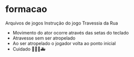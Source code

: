 # formacao
Arquivos de jogos
Instrução do jogo Travessia da Rua
- Movimento do ator ocorre através das setas do teclado
- Atravesse sem ser atropelado
- Ao ser atropelado o jogador volta ao ponto inicial
- Cuidado 🏃‍♂️🚚🚑
